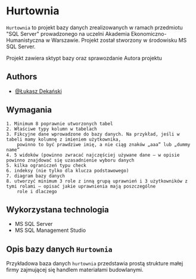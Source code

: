 
# Hurtownia

`Hurtownia` to projekt bazy danych zrealizowanych w ramach przedmiotu "SQL Server" prowadzonego na uczelni Akademia Ekonomiczno-Humanistyczna w 
Warszawie. Projekt został stworzony w środowisku MS SQL Server. 

Projekt zawiera sktypt bazy oraz sprawozdanie Autora projektu
## Authors

- [@Łukasz Dekański](https://github.com/Dekanski1)


## Wymagania

    1. Minimum 8 poprawnie utworzonych tabel
    2. Właściwe typy kolumn w tabelach
    3. Fikcyjne dane wprowadzone do bazy danych. Na przykład, jeśli w tabeli mamy kolumnę z imieniem użytkownika, 
        powinno to być prawdziwe imię, a nie ciąg znaków „aaa” lub „dummy name”
    4. 5 widoków (powinno zwracać najczęściej używane dane – w opisie powinno znajdować się uzasadnienie wyboru danych
    5. kilka ograniczeń typu check
    6. indeksy (nie tylko dla klucza podstawowego)
    7. diagram bazy danych
    8. utworzyć minimum 3 role z inną grupą uprawnień i 3 użytkowników z tymi rolami – opisać jakie uprawnienia mają poszczególne 
        role i dlaczego  


## Wykorzystana technologia

* MS SQL Server 
* MS SQL Management Studio


## Opis bazy danych `Hurtownia`

Przykładowa baza danych `hurtownia` przedstawia prostą strukture małej firmy zajmującej się handlem materiałami budowlanymi.


